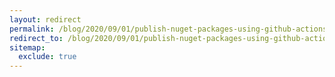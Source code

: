 ```yaml
---
layout: redirect
permalink: /blog/2020/09/01/publish-nuget-packages-using-github-actions
redirect_to: /blog/2020/09/01/publish-nuget-packages-using-github-actions/
sitemap:
  exclude: true
---
```


